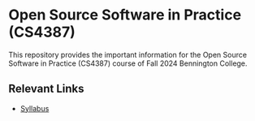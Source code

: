 # Open Source Software in Practice (CS4387)
This repository provides the important information for the Open Source Software in Practice (CS4387) course of Fall 2024 Bennington College.

## Relevant Links
- [Syllabus](SYLLABUS.md)
